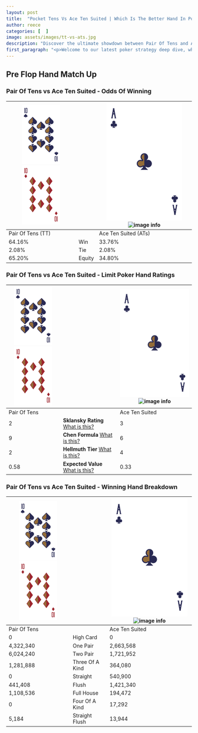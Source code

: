 ```yaml
---
layout: post
title:  "Pocket Tens Vs Ace Ten Suited | Which Is The Better Hand In Poker? A Complete Guide"
author: reece
categories: [  ]
image: assets/images/tt-vs-ats.jpg
description: "Discover the ultimate showdown between Pair Of Tens and Ace Ten Suited in poker! Uncover the odds, strategies, and scenarios where one hand triumphs over the other. Get ready to up your poker game with this thrilling analysis."
first_paragraph: "<p>Welcome to our latest poker strategy deep dive, where we're pitting two distinct hands against each other in a high-stakes showdown: Pair Of Tens vs Ace Ten Suited.</p><p>In the dynamic world of poker, every decision counts, and knowing which hand holds the upper hand is key to your success at the table.</p><p>In this article, we'll dissect these two hands, explore the scenarios where one dominates the other, and equip you with the knowledge to make strategic choices that can tip the odds in your favor.</p><p>Get ready to unravel the intriguing dynamics of these poker hands and elevate your game to new heights.</p>"
---
```




[comment]: # (sp0)

## Pre Flop Hand Match Up

<div class="table hand-ratings" markdown="1"> 



### Pair Of Tens vs Ace Ten Suited - Odds Of Winning


    
| ![image info](assets/images/hand1/T.png) ![image info](assets/images/hand1/To.png) |  | ![image info](assets/images/hand2/A.png) ![image info](assets/images/hand2/Ts.png) |
| -------- | -------- | -------- |
| Pair Of Tens (TT) |  | Ace Ten Suited (ATs) |
| 64.16% | Win | 33.76% |
| 2.08% | Tie | 2.08% |
| 65.20% | Equity | 34.80% |




[comment]: # (sp1)



### Pair Of Tens vs Ace Ten Suited - Limit Poker Hand Ratings


    
| ![image info](assets/images/hand1/T.png) ![image info](assets/images/hand1/To.png) |  | ![image info](assets/images/hand2/A.png) ![image info](assets/images/hand2/Ts.png) |
| -------- | -------- | -------- |
| Pair Of Tens |  | Ace Ten Suited |
| 2 | **Sklansky Rating** [What is this?](/sklansky-rating-explained) | 3 |
| 9 | **Chen Formula** [What is this?](/chen-formula-explained) | 6 |
| 2 | **Hellmuth Tier** [What is this?](/Hellmuth-tier-explained) | 4 |
| 0.58 | **Expected Value** [What is this?](/expected-value-explained) | 0.33 |




[comment]: # (sp2)



### Pair Of Tens vs Ace Ten Suited - Winning Hand Breakdown


    
| ![image info](assets/images/hand1/T.png) ![image info](assets/images/hand1/To.png) |  | ![image info](assets/images/hand2/A.png) ![image info](assets/images/hand2/Ts.png) |
| -------- | -------- | -------- |
| Pair Of Tens |  | Ace Ten Suited |
| 0 | High Card | 0 |
| 4,322,340 | One Pair | 2,663,568 |
| 6,024,240 | Two Pair | 1,721,952 |
| 1,281,888 | Three Of A Kind | 364,080 |
| 0 | Straight | 540,900 |
| 441,408 | Flush | 1,421,340 |
| 1,108,536 | Full House | 194,472 |
| 0 | Four Of A Kind | 17,292 |
| 5,184 | Straight Flush | 13,944 |




[comment]: # (sp3)



</div>

[comment]: # (sp4)



[comment]: # (sp5)


